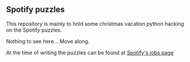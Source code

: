 Spotify puzzles
---------------

This repository is mainly to hold some christmas vacation python hacking on the Spotify puzzles.

Nothing to see here... Move along.

At the time of writing the puzzles can be found at [Spotify's jobs page](http://www.spotify.com/se/jobs/tech/)
